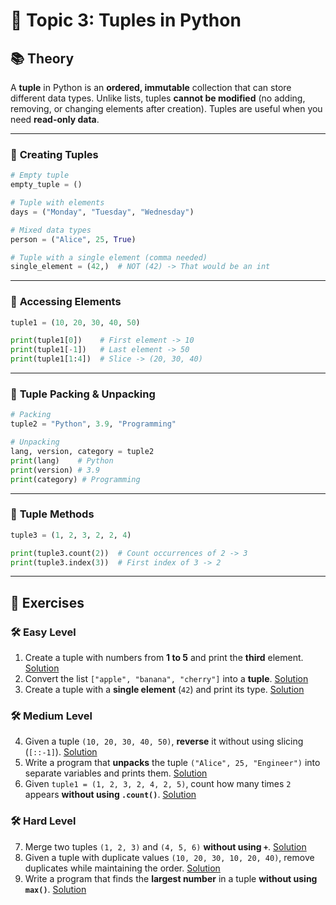 # 📂 Topic 3: Tuples in Python

## 📚 Theory

A **tuple** in Python is an **ordered, immutable** collection that can store different data types. Unlike lists, tuples **cannot be modified** (no adding, removing, or changing elements after creation). Tuples are useful when you need **read-only data**.

---

### 🔹 **Creating Tuples**

```python
# Empty tuple
empty_tuple = ()

# Tuple with elements
days = ("Monday", "Tuesday", "Wednesday")

# Mixed data types
person = ("Alice", 25, True)

# Tuple with a single element (comma needed)
single_element = (42,)  # NOT (42) -> That would be an int
```

---

### 🔹 **Accessing Elements**

```python
tuple1 = (10, 20, 30, 40, 50)

print(tuple1[0])    # First element -> 10
print(tuple1[-1])   # Last element -> 50
print(tuple1[1:4])  # Slice -> (20, 30, 40)
```

---

### 🔹 **Tuple Packing & Unpacking**

```python
# Packing
tuple2 = "Python", 3.9, "Programming"

# Unpacking
lang, version, category = tuple2
print(lang)    # Python
print(version) # 3.9
print(category) # Programming
```

---

### 🔹 **Tuple Methods**

```python
tuple3 = (1, 2, 3, 2, 2, 4)

print(tuple3.count(2))  # Count occurrences of 2 -> 3
print(tuple3.index(3))  # First index of 3 -> 2
```

---

## 📝 Exercises

### 🛠️ Easy Level

1. Create a tuple with numbers from **1 to 5** and print the **third** element. [Solution](./Exercises/01.py)
2. Convert the list `["apple", "banana", "cherry"]` into a **tuple**. [Solution](./Exercises/02.py)
3. Create a tuple with a **single element** (`42`) and print its type. [Solution](./Exercises/03.py)

### 🛠️ Medium Level

4. Given a tuple `(10, 20, 30, 40, 50)`, **reverse** it without using slicing (`[::-1]`). [Solution](./Exercises/04.py)
5. Write a program that **unpacks** the tuple `("Alice", 25, "Engineer")` into separate variables and prints them. [Solution](./Exercises/05.py)
6. Given `tuple1 = (1, 2, 3, 2, 4, 2, 5)`, count how many times `2` appears **without using `.count()`**. [Solution](./Exercises/06.py)

### 🛠️ Hard Level

7. Merge two tuples `(1, 2, 3)` and `(4, 5, 6)` **without using `+`**. [Solution](./Exercises/07.py)
8. Given a tuple with duplicate values `(10, 20, 30, 10, 20, 40)`, remove duplicates while maintaining the order. [Solution](./Exercises/08.py)
9. Write a program that finds the **largest number** in a tuple **without using `max()`**.
   [Solution](./Exercises/09.py)
